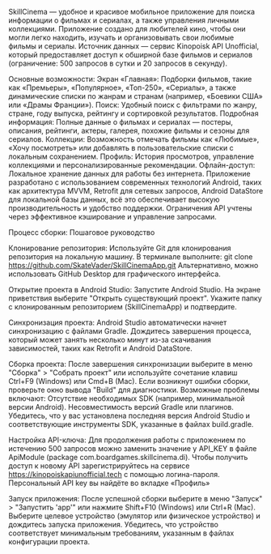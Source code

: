 SkillCinema — удобное и красивое мобильное приложение для поиска информации о фильмах и сериалах, а также управления личными коллекциями.
Приложение создано для любителей кино, чтобы они могли легко находить, изучать и организовывать свои любимые фильмы и сериалы.
Источник данных — сервис Kinopoisk API Unofficial, который предоставляет доступ к обширной базе фильмов и сериалов (ограничение: 500 запросов в сутки и 20 запросов в секунду).

Основные возможности:
Экран «Главная»: Подборки фильмов, такие как «Премьеры», «Популярное», «Топ-250», «Сериалы», а также динамические списки по жанрам и странам (например, «Боевики США» или «Драмы Франции»).
Поиск: Удобный поиск с фильтрами по жанру, стране, году выпуска, рейтингу и сортировкой результатов.
Подробная информация: Полные данные о фильмах и сериалах — постеры, описания, рейтинги, актеры, галерея, похожие фильмы и сезоны для сериалов.
Коллекции: Возможность отмечать фильмы как «Любимые», «Хочу посмотреть» или добавлять в пользовательские списки с локальным сохранением.
Профиль: История просмотров, управление коллекциями и персонализированные рекомендации.
Офлайн-доступ: Локальное хранение данных для работы без интернета.
Приложение разработано с использованием современных технологий Android, таких как архитектура MVVM, Retrofit для сетевых запросов, Android DataStore для локальной базы данных, всё это обеспечивает высокую производительность и удобство поддержки. 
Ограничения API учтены через эффективное кэширование и управление запросами.

Процесс сборки: Пошаговое руководство

Клонирование репозитория:
Используйте Git для клонирования репозитория на локальную машину. В терминале выполните:
git clone https://github.com/SkateVader/SkillCinemaApp.git
Альтернативно, можно использовать GitHub Desktop для графического интерфейса.

Открытие проекта в Android Studio:
Запустите Android Studio.
На экране приветствия выберите "Открыть существующий проект".
Укажите папку с клонированным репозиторием (SkillCinemaApp) и подтвердите.

Синхронизация проекта:
Android Studio автоматически начнет синхронизацию с файлами Gradle.
Дождитесь завершения процесса, который может занять несколько минут из-за скачивания зависимостей, таких как Retrofit и Android DataStore.

Сборка проекта:
После завершения синхронизации выберите в меню "Сборка" > "Собрать проект" или используйте сочетание клавиш Ctrl+F9 (Windows) или Cmd+B (Mac).
Если возникнут ошибки сборки, проверьте окно вывода "Build" для диагностики. Возможные проблемы включают:
Отсутствие необходимых SDK (например, минимальной версии Android).
Несовместимость версий Gradle или плагинов.
Убедитесь, что у вас установлена последняя версия Android Studio и соответствующие инструменты SDK, указанные в файлах build.gradle.

Настройка API-ключа:
Для продолжения работы с приложением по истечению 500 запросов можно заменить значение у API_KEY в файле ApiModule (package com.boardgames.skillcinema.di).
Чтобы получить доступ к новому API зарегистрируйтесь на сервисе https://kinopoiskapiunofficial.tech с помощью логина-пароля. Персональный API key вы найдёте во вкладке «Профиль»

Запуск приложения:
После успешной сборки выберите в меню "Запуск" > "Запустить 'app'" или нажмите Shift+F10 (Windows) или Ctrl+R (Mac).
Выберите целевое устройство (эмулятор или физическое устройство) и дождитесь запуска приложения.
Убедитесь, что устройство соответствует минимальным требованиям, указанным в файлах конфигурации проекта.
